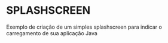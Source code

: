 SPLASHSCREEN
============

Exemplo de criação de um simples splashscreen para indicar o carregamento de sua aplicação Java
